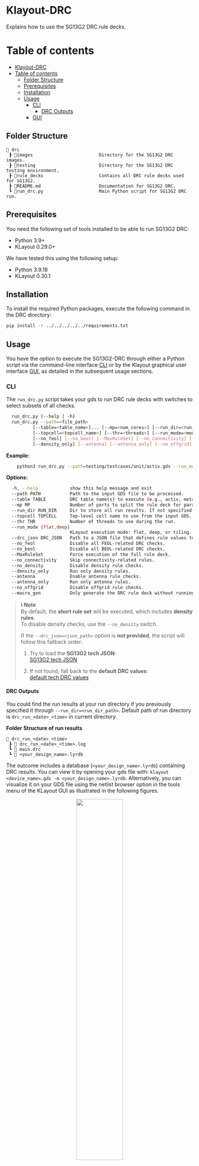Klayout-DRC
===========

Explains how to use the SG13G2 DRC rule decks.

# Table of contents
- [Klayout-DRC](#klayout-drc)
- [Table of contents](#table-of-contents)
  - [Folder Structure](#folder-structure)
  - [Prerequisites](#prerequisites)
  - [Installation](#installation)
  - [Usage](#usage)
    - [CLI](#cli)
      - [DRC Outputs](#drc-outputs)
    - [GUI](#gui)


## Folder Structure

```text
📁 drc
 ┣ 📁images                         Directory for the SG13G2 DRC images.
 ┣ 📁testing                        Directory for the SG13G2 DRC testing environment.
 ┣ 📁rule_decks                     Contains all DRC rule decks used for SG13G2.
 ┣ 📜README.md                      Documentation for SG13G2 DRC.
 ┗ 📜run_drc.py                     Main Python script for SG13G2 DRC run.
 ```

## Prerequisites

You need the following set of tools installed to be able to run SG13G2 DRC:

- Python 3.9+
- KLayout 0.29.0+

We have tested this using the following setup:
- Python 3.9.18
- KLayout 0.30.1

## Installation

To install the required Python packages, execute the following command in the DRC directory:

```bash
pip install -r ../../../../../requirements.txt
```

## Usage

You have the option to execute the SG13G2-DRC through either a Python script via the command-line interface [CLI](#cli) or by the Klayout graphical user interface [GUI](#gui), as detailed in the subsequent usage sections.

### CLI

The `run_drc.py` script takes your gds to run DRC rule decks with switches to select subsets of all checks.

```bash
  run_drc.py (--help | -h)
  run_drc.py --path=<file_path>
          [--table=<table_name>]... [--mp=<num_cores>] [--run_dir=<run_dir_path>]
          [--topcell=<topcell_name>] [--thr=<threads>] [--run_mode=<mode>] [--drc_json=<json_path>]
          [--no_feol] [--no_beol] [--MaxRuleSet] [--no_connectivity] [--no_density]
          [--density_only] [--antenna] [--antenna_only] [--no_offgrid] [--macro_gen]
```

**Example:**

```bash
    python3 run_drc.py --path=testing/testcases/unit/activ.gds --run_mode=deep --run_dir=test_activ --no_density
```

**Options:**

```bash
  -h, --help            show this help message and exit
  --path PATH           Path to the input GDS file to be processed.
  --table TABLE         DRC table name(s) to execute (e.g., activ, metal1). This option can be used multiple times.
  --mp MP               Number of parts to split the rule deck for parallel execution. [default: 1]
  --run_dir RUN_DIR     Dir to store all run results. If not specified, a timestamped dir under the current path will be used.
  --topcell TOPCELL     Top-level cell name to use from the input GDS.
  --thr THR             Number of threads to use during the run.
  --run_mode {flat,deep}
                        KLayout execution mode: flat, deep, or tiling. [default: deep]
  --drc_json DRC_JSON   Path to a JSON file that defines rule values to use.
  --no_feol             Disable all FEOL-related DRC checks.
  --no_beol             Disable all BEOL-related DRC checks.
  --MaxRuleSet          Force execution of the full rule deck.
  --no_connectivity     Skip connectivity-related rules.
  --no_density          Disable density rule checks.
  --density_only        Run only density rules.
  --antenna             Enable antenna rule checks.
  --antenna_only        Run only antenna rules.
  --no_offgrid          Disable offgrid rule checks.
  --macro_gen           Only generate the DRC rule deck without running.
```

> **ℹ️ Note**  
> By default, the **short rule set** will be executed, which includes **density rules**.  
> To disable density checks, use the `--no_density` switch.
>
> If the `--drc_json=<json_path>` option is **not provided**, the script will follow this fallback order:
>
> 1. Try to load the **SG13G2 tech JSON**:  
>   [SG13G2 tech JSON](../../python/sg13g2_pycell_lib/sg13g2_tech_mod.json)
>
> 2. If not found, fall back to the **default DRC values**:  
>    [default tech DRC values](./rule_decks/default_drc_rules.json)

#### DRC Outputs

You could find the run results at your run directory if you previously specified it through `--run_dir=<run_dir_path>`. Default path of run directory is `drc_run_<date>_<time>` in current directory.

**Folder Structure of run results**

```text
📁 drc_run_<date>_<time>
 ┣ 📜 drc_run_<date>_<time>.log
 ┗ 📜 main.drc
 ┗ 📜 <your_design_name>.lyrdb
 ```

The outcome includes a database (`<your_design_name>.lyrdb`) containing DRC results. You can view it by opening your gds file with: `klayout <device_name>.gds -m <your_design_name>.lyrdb`. Alternatively, you can visualize it on your GDS file using the netlist browser option in the tools menu of the KLayout GUI as illustrated in the following figures.

<p align="center">
  <img src="images/drc_marker_1.png" width="50%" >
</p>
<p align="center">
  Fig. 1. Marker Browser for Klayout-DRC
</p>

After selecting Marker Browser option, you could load the database file and visualize the DRC results.

<p align="center">
  <img src="images/drc_marker_2.png" width="70%" >
</p>
<p align="center">
  Fig. 2. Loading DRC database file - 1
</p>

<p align="center">
  <img src="images/drc_marker_3.png" width="70%" >
</p>
<p align="center">
  Fig. 3. Loading DRC database file - 2
</p>

<p align="center">
  <img src="images/drc_marker_4.png" width="70%" >
</p>
<p align="center">
  Fig. 4. Visualize DRC results
</p>

### GUI

The SG13G2 also facilitates DRC execution via Klayout menus as depicted below:

First, you need to add the DRC menus to your `KLAYOUT_PATH`, you could do that by executing the following command:

```bash
KLAYOUT_PATH=$PDKPATH/libs.tech/klayout:$PDKPATH/libs.tech/klayout/tech/ klayout -e
```

> **_NOTE:_** In this context, `PDKPATH` refers to the path leading to the IHP-Open-PDK/ihp-sg13g2 directory within the current repository.

Then, you will get the DRC menus for SG13G2, you could set your desired options as shown below:

<p align="center">
  <img src="images/drc_menus_1.png" width="70%" >
</p>
<p align="center">
  Fig. 5. Setting up DRC Options-GUI - 1
</p>

<p align="center">
  <img src="images/drc_menus_2.png" width="50%" >
</p>
<p align="center">
  Fig. 6. Setting up DRC Options-GUI - 2
</p>

<p align="center">
  <img src="images/drc_menus_3.png" width="50%" >
</p>
<p align="center">
  Fig. 7. Setting up DRC Options-GUI - 3
</p>

For additional details on GUI options, please refer to the [CLI Options section](#cli).

Finally, after setting your option, you could execute the DRC using `Run Klayout DRC` from the dropdown menu.

<p align="center">
  <img src="images/drc_menus_4.png" width="70%" >
</p>
<p align="center">
  Fig. 8. Running DRC using Klayout menus
</p>

Upon executing the DRC, the result database will appear on your layout interface, allowing you to verify the outcome of the run.

<p align="center">
  <img src="images/drc_menus_5.png" width="80%" >
</p>
<p align="center">
  Fig. 9. Running DRC using Klayout menus
</p>

---
**NOTE**

The current SG13G2 DRC rules are categorized as follows:

- **Minimum Rule Set** – Refer to the [README](docs/MinList.md):  
  This set contains the essential DRC rules that are required for baseline verification. All rules in this category have been thoroughly verified, tested, and optimized for performance.

- **Maximum Rule Set** – Refer to the [README](docs/MaxList.md):  
  This set includes additional residual rules that are not part of the minimum set. These rules can be activated by using the `--MaxRuleSet` switch when executing the DRC. Please note that these rules have not been verified or tested.

- **Missing Rule Set** – Refer to the [README](docs/MissingList.md):  
  This set lists the DRC rules that have not yet been implemented.
---
